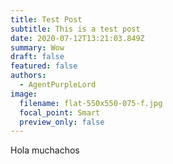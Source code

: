 ```yaml
---
title: Test Post
subtitle: This is a test post
date: 2020-07-12T13:21:03.849Z
summary: Wow
draft: false
featured: false
authors:
  - AgentPurpleLord
image:
  filename: flat-550x550-075-f.jpg
  focal_point: Smart
  preview_only: false
---
```

Hola muchachos